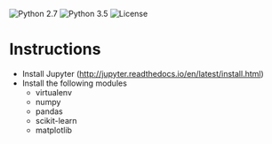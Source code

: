 ![Python 2.7](https://img.shields.io/badge/python-2.7-blue.svg)
![Python 3.5](https://img.shields.io/badge/python-3.5-blue.svg)
![License](https://img.shields.io/badge/license-MIT%20License-blue.svg)

# Instructions

- Install Jupyter (http://jupyter.readthedocs.io/en/latest/install.html)
- Install the following modules
  - virtualenv 
  - numpy
  - pandas
  - scikit-learn
  - matplotlib

